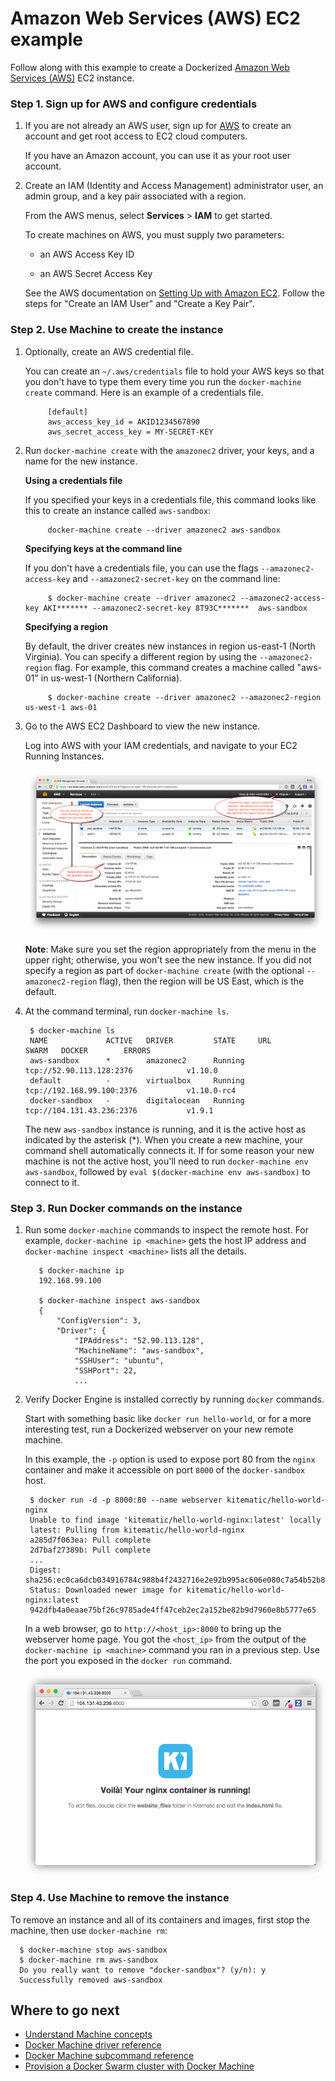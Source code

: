 <!--[metadata]>
+++
title = "Provision AWS EC2 Instances"
description = "Using Docker Machine to provision hosts on AWS"
keywords = ["docker, machine, cloud, aws"]
[menu.main]
parent="cloud_examples"
weight=2
+++
<![end-metadata]-->

# Amazon Web Services (AWS) EC2 example

Follow along with this example to create a Dockerized <a href="https://aws.amazon.com/" target="_blank"> Amazon Web Services (AWS)</a> EC2 instance.

### Step 1. Sign up for AWS and configure credentials

1. If you are not already an AWS user, sign up for <a href="https://aws.amazon.com/" target="_blank"> AWS</a> to create an account and get root access to EC2 cloud computers.

    If you have an Amazon account, you can use it as your root user account.

2. Create an IAM (Identity and Access Management) administrator user, an admin group, and a key pair associated with a region.

    From the AWS menus, select **Services** > **IAM** to get started.

    To create machines on AWS, you must supply two parameters:

    * an AWS Access Key ID

    * an AWS Secret Access Key

    See the AWS documentation on <a href="http://docs.aws.amazon.com/AWSEC2/latest/UserGuide/get-set-up-for-amazon-ec2.html" target="_blank">Setting Up with Amazon EC2</a>. Follow the steps for "Create an IAM User" and "Create a Key Pair".

### Step 2. Use Machine to create the instance

1. Optionally, create an AWS credential file.

    You can create an `~/.aws/credentials` file to hold your AWS keys so that you don't have to type them every time you run the `docker-machine create` command. Here is an example of a credentials file.

            [default]
            aws_access_key_id = AKID1234567890
            aws_secret_access_key = MY-SECRET-KEY

2. Run `docker-machine create` with the `amazonec2` driver, your keys, and a name for the new instance.

    **Using a credentials file**

    If you specified your keys in a credentials file, this command looks like this to create an instance called `aws-sandbox`:

            docker-machine create --driver amazonec2 aws-sandbox

    **Specifying keys at the command line**

    If you don't have a credentials file, you can use the flags `--amazonec2-access-key` and `--amazonec2-secret-key` on the command line:

            $ docker-machine create --driver amazonec2 --amazonec2-access-key AKI******* --amazonec2-secret-key 8T93C*******  aws-sandbox

    **Specifying a region**

    By default, the driver creates new instances in region us-east-1 (North Virginia). You can specify a different region by using the `--amazonec2-region` flag. For example, this command creates a machine called "aws-01" in us-west-1 (Northern California).

            $ docker-machine create --driver amazonec2 --amazonec2-region us-west-1 aws-01

3. Go to the AWS EC2 Dashboard to view the new instance.

    Log into AWS with your IAM credentials, and navigate to your EC2 Running Instances.

    ![instance on AWS EC2 Dashboard](../img/aws-instance-east.png)

    **Note**: Make sure you set the region appropriately from the menu in the upper right; otherwise, you won't see the new instance. If you did not specify a region as part of `docker-machine create` (with the optional `--amazonec2-region` flag), then the region will be US East, which is the default.

3. At the command terminal, run `docker-machine ls`.

        $ docker-machine ls
        NAME             ACTIVE   DRIVER         STATE     URL                         SWARM   DOCKER        ERRORS      
        aws-sandbox      *        amazonec2      Running   tcp://52.90.113.128:2376            v1.10.0       
        default          -        virtualbox     Running   tcp://192.168.99.100:2376           v1.10.0-rc4   
        docker-sandbox   -        digitalocean   Running   tcp://104.131.43.236:2376           v1.9.1        

    The new `aws-sandbox` instance is running, and it is the active host as indicated by the asterisk (*). When you create a new machine, your command shell automatically connects it. If for some reason your new machine is not the active host, you'll need to run `docker-machine env aws-sandbox`, followed by `eval $(docker-machine env aws-sandbox)` to connect to it.

### Step 3. Run Docker commands on the instance

1. Run some `docker-machine` commands to inspect the remote host. For example, `docker-machine ip <machine>` gets the host IP address and `docker-machine inspect <machine>` lists all the details.

          $ docker-machine ip
          192.168.99.100

          $ docker-machine inspect aws-sandbox
          {
              "ConfigVersion": 3,
              "Driver": {
                  "IPAddress": "52.90.113.128",
                  "MachineName": "aws-sandbox",
                  "SSHUser": "ubuntu",
                  "SSHPort": 22,
                  ...

2. Verify Docker Engine is installed correctly by running `docker` commands.

    Start with something basic like `docker run hello-world`, or for a more interesting test, run a Dockerized webserver on your new remote machine.

    In this example, the `-p` option is used to expose port 80 from the `nginx` container and make it accessible on port `8000` of the `docker-sandbox` host.

        $ docker run -d -p 8000:80 --name webserver kitematic/hello-world-nginx
        Unable to find image 'kitematic/hello-world-nginx:latest' locally
        latest: Pulling from kitematic/hello-world-nginx
        a285d7f063ea: Pull complete
        2d7baf27389b: Pull complete
        ...
        Digest: sha256:ec0ca6dcb034916784c988b4f2432716e2e92b995ac606e080c7a54b52b87066
        Status: Downloaded newer image for kitematic/hello-world-nginx:latest
        942dfb4a0eaae75bf26c9785ade4ff47ceb2ec2a152be82b9d7960e8b5777e65

    In a web browser, go to `http://<host_ip>:8000` to bring up the webserver home page. You got the `<host_ip>` from the output of the `docker-machine ip <machine>` command you ran in a previous step. Use the port you exposed in the `docker run` command.

    ![nginx webserver](../img/nginx-webserver.png)

### Step 4. Use Machine to remove the instance

To remove an instance and all of its containers and images, first stop the machine, then use `docker-machine rm`:

      $ docker-machine stop aws-sandbox
      $ docker-machine rm aws-sandbox
      Do you really want to remove "docker-sandbox"? (y/n): y
      Successfully removed aws-sandbox
## Where to go next

-   [Understand Machine concepts](../concepts.md)
-   [Docker Machine driver reference](../drivers/index.md)
-   [Docker Machine subcommand reference](../reference/index.md)
-   [Provision a Docker Swarm cluster with Docker Machine](https://docs.docker.com/swarm/provision-with-machine/)
